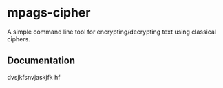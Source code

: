 # mpags-cipher
A simple command line tool for encrypting/decrypting text using classical ciphers.
## Documentation
dvsjkfsnvjaskjfk
hf